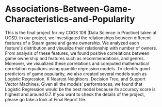 # Associations-Between-Game-Characteristics-and-Popularity

This is the final project for my COGS 108 (Data Science in Practice) taken at UCSD. In our project, we investigated the relationships between different features of a Steam game and game ownership. We analyzed each feature's distribution and visualize their relationship with number of owners. From analysis of these features, we found positive correlations between game ownership and features such as recommendations, and genres. Moreover, we visualized these correlations and computed mathematical correlation equations using quantile regression models. To identify good predictors of game popularity, we also created several models such as Logistic Regression, K Nearest Neighbors, Decision Tree, and Support Vector Machines. Given all the models' performances, we found that Logistic Regression would be the best model because its accuracy score is highest and around 0.7. If you want to check the details of the project, please go take a look at Final Report file.
